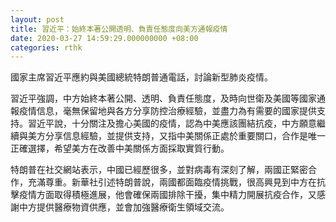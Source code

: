 ```yaml
---
layout: post
title: 習近平：始終本著公開透明、負責任態度向美方通報疫情
date: 2020-03-27 14:59:29.000000000 +08:00
categories: rthk
---
```


國家主席習近平應約與美國總統特朗普通電話，討論新型肺炎疫情。

習近平強調，中方始終本著公開、透明、負責任態度，及時向世衛及美國等國家通報疫情信息，毫無保留地與各方分享防控治療經驗，並盡力為有需要的國家提供支持。習近平說，十分關注及擔心美國的疫情，認為中美應該團結抗疫，中方願意繼續與美方分享信息經驗，並提供支持，又指中美關係正處於重要關口，合作是唯一正確選擇，希望美方在改善中美關係方面採取實質行動。

特朗普在社交網站表示，中國已經歷很多，並對病毒有深刻了解，兩國正緊密合作，充滿尊重。新華社引述特朗普說，兩國都面臨疫情挑戰，很高興見到中方在抗擊疫情方面取得積極進展，他會確保兩國排除干擾，集中精力開展抗疫合作，又感謝中方提供醫療物資供應，並會加強醫療衛生領域交流。
